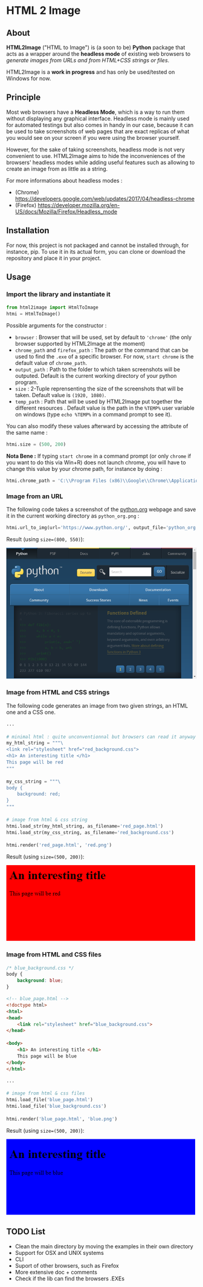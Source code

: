 # HTML 2 Image

## About
**HTML2Image** ("HTML to Image") is (a soon to be) **Python** package that acts as a wrapper around the **headless mode** of existing web browsers to *generate images from URLs and from HTML+CSS strings or files*.

HTML2Image is a **work in progress** and has only be used/tested on Windows for now.

## Principle

Most web browsers have a **Headless Mode**, which is a way to run them without displaying any graphical interface. Headless mode is mainly used for automated testings but also comes in handy in our case, because it can be used to take screenshots of web pages that are exact replicas of what you would see on your screen if you were using the browser yourself.

However, for the sake of taking screenshots, headless mode is not very convenient to use. HTML2Image aims to hide the inconveniences of the browsers' headless modes while adding useful features such as allowing to create an image from as little as a string.

For more informations about headless modes :
- (Chrome) https://developers.google.com/web/updates/2017/04/headless-chrome
- (Firefox) https://developer.mozilla.org/en-US/docs/Mozilla/Firefox/Headless_mode

## Installation
For now, this project is not packaged and cannot be installed through, for instance, pip. To use it in its actual form, you can clone or download the repository and place it in your project.

## Usage

### Import the library and instantiate it
```python
from html2image import HtmlToImage
htmi = HtmlToImage()
```

Possible arguments for the constructor :
- `browser` :  Browser that will be used, set by default to `'chrome'` (the only browser supported by HTML2Image at the moment)
- `chrome_path` and  `firefox_path` : The path or the command that can be used to find the `.exe` of a specific browser. For now, `start chrome` is the default value of `chrome_path`.
- `output_path` : Path to the folder to which taken screenshots will be outputed. Default is the current working directory of your python program.
- `size` : 2-Tuple reprensenting the size of the screenshots that will be taken. Default value is `(1920, 1080)`.
- `temp_path` : Path that will be used by HTML2Image put together the different resources . Default value is the path in the `%TEMP%` user variable on windows (type `echo %TEMP%` in a command prompt to see it).

You can also modify these values afterward by accessing the attribute of the same name : 

``` python
htmi.size = (500, 200)
```

**Nota Bene :** If typing `start chrome` in a command prompt (or only `chrome` if you want to do this via Win+R) does not launch chrome, you will have to change this value by your chrome path, for instance by doing :
```python 
htmi.chrome_path = 'C:\\Program Files (x86)\\Google\\Chrome\\Application\\chrome.exe'
```


### Image from an URL
The following code takes a screenshot of the [python.org](https://www.python.org/) webpage and save it in the current working directory as `python_org.png` :
```python
htmi.url_to_img(url='https://www.python.org/', output_file='python_org.png')
```

Result (using `size=(800, 550)`): 

![blue_screenshot](/readme_assets/python_org.png)

### Image from HTML and CSS strings

The following code generates an image from two given strings, an HTML one and a CSS one.  

```python 
...

# minimal html : quite unconventionnal but browsers can read it anyway
my_html_string = """\
<link rel="stylesheet" href="red_background.css">
<h1> An interesting title </h1>
This page will be red
"""

my_css_string = """\
body {
    background: red;
}
"""

# image from html & css string
htmi.load_str(my_html_string, as_filename='red_page.html')
htmi.load_str(my_css_string, as_filename='red_background.css')

htmi.render('red_page.html', 'red.png')
```

Result (using `size=(500, 200)`): 

![blue_screenshot](/readme_assets/red.png)

### Image from HTML and CSS files

``` css
/* blue_background.css */
body {
    background: blue;
}
```

``` html
<!-- blue_page.html -->
<!doctype html>
<html>
<head>
    <link rel="stylesheet" href="blue_background.css">
</head>

<body>
    <h1> An interesting title </h1>
    This page will be blue
</body>
</html>
```

``` python
...

# image from html & css files
htmi.load_file('blue_page.html')
htmi.load_file('blue_background.css')

htmi.render('blue_page.html', 'blue.png')
```

Result (using `size=(500, 200)`): 

![blue_screenshot](/readme_assets/blue.png)

## TODO List
- Clean the main directory by moving the examples in their own directory
- Support for OSX and UNIX systems
- CLI
- Suport of other browsers, such as Firefox
- More extensive doc + comments
- Check if the lib can find the browsers .EXEs